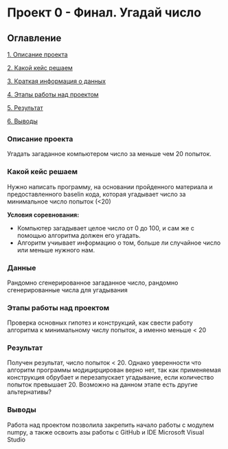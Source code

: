 # Проект 0 - Финал. Угадай число

## Оглавление
[1. Описание проекта](https://github.com/wancraig/sf_data_science_pro/blob/main/Project%200%20-%20Final%20Task/README.md#Описание-проекта)

[2. Какой кейс решаем](https://github.com/wancraig/sf_data_science_pro/blob/main/Project%200%20-%20Final%20Task/README.md#Какой-кейс-решаем)

[3. Краткая информация о данных](https://github.com/wancraig/sf_data_science_pro/blob/main/Project%200%20-%20Final%20Task/README.md#Данные)

[4. Этапы работы над проектом](https://github.com/wancraig/sf_data_science_pro/blob/main/Project%200%20-%20Final%20Task/README.md#)

[5. Результат](https://github.com/wancraig/sf_data_science_pro/blob/main/Project%200%20-%20Final%20Task/README.md#Результат)

[6. Выводы](https://github.com/wancraig/sf_data_science_pro/blob/main/Project%200%20-%20Final%20Task/README.md#Выводы)

### Описание проекта
Угадать загаданное компьютером число за меньше чем 20 попыток.

### Какой кейс решаем
Нужно написать программу, на основании пройденного материала и предоставленного baselin кода, которая угадывает число за минимальное число попыток (<20)

**Условия соревнования:**
- Компьютер загадывает целое число от 0 до 100, и сам же с помощью алгоритма должен его угадать.
- Алгоритм учиывает информацию о том, больше ли случайное число или меньше нужного нам.

### Данные
Рандомно сгенерированное загаданное число, рандомно сгенерированные числа для угадывания

### Этапы работы над проектом
Проверка основных гипотез и конструкций, как свести работу алгоритма к минимальному числу попыток, а именно меньше < 20

### Результат
Получен результат, число попыток < 20. Однако уверенности что алгоритм программы модицирцирован верно нет, так как применяемая конструкция обрубает и перезапускает угадывание, если количество попыток превышает 20. Возможно на данном этапе есть другие альтернативы?

### Выводы
Работа над проектом позволила закрепить начало работы с модулем numpy, а также освоить азы работы с GitHub и IDE Microsoft Visual Studio